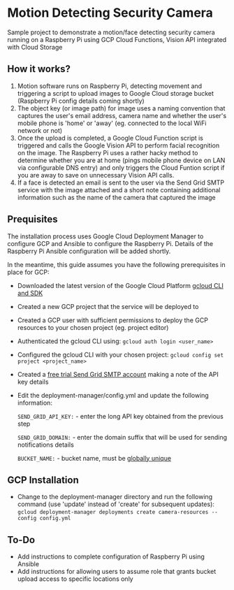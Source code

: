 # Motion Detecting Security Camera

Sample project to demonstrate a motion/face detecting security camera running on a Raspberry Pi using  GCP Cloud Functions, Vision API integrated with Cloud Storage

## How it works?

1. Motion software runs on Raspberry Pi, detecting  movement and triggering a script to upload images to Google Cloud storage bucket (Raspberry Pi config details coming shortly)
2. The object key (or image path) for image uses a naming convention that captures the user's email address, camera name and whether the user's mobile phone is 'home' or 'away' (eg. connected to the local WiFi network or not)
3. Once the upload is completed, a Google Cloud Function script is triggered and calls the Google Vision API to perform facial recognition on the image. The Raspberry Pi uses a rather hacky method to determine whether you are at home (pings mobile phone device on LAN via configurable DNS entry) and only triggers the Cloud Funtion script if you are away to save on unnecessary Vision API calls.
4. If a face is detected an email is sent to the user via the Send Grid SMTP service with the image attached and a short note containing additional information such as the name of the camera that captured the image

## Prequisites

The installation process uses Google Cloud Deployment Manager to configure GCP and Ansible to configure the Raspberry Pi. Details of the Raspberry Pi Ansible configuration will be added shortly. 

In the meantime, this guide assumes you have the following prerequisites in place for GCP:

* Downloaded the latest version of the Google Cloud Platform [gcloud CLI and SDK](https://cloud.google.com/sdk/)
* Created a new GCP project that the service will be deployed to
* Created a GCP user with sufficient permissions to deploy the GCP resources to your chosen project (eg. project editor)
* Authenticated the gcloud CLI using: `gcloud auth login <user_name>`
* Configured the gcloud CLI with your chosen project: `gcloud config set project <project_name>`
* Created a [free trial Send Grid SMTP account](https://signup.sendgrid.com) making a note of the API key details
* Edit the deployment-manager/config.yml and update the following information:

   `SEND_GRID_API_KEY:` - enter the long API key obtained from the previous step

   `SEND_GRID_DOMAIN:` - enter the domain suffix that will be used for sending notifications details

   `BUCKET_NAME:` - bucket name, must be [globally unique](https://cloud.google.com/storage/docs/naming)

## GCP Installation

* Change to the deployment-manager directory and run the following command (use 'update' instead of 'create' for subsequent updates):
`gcloud deployment-manager deployments create camera-resources --config config.yml`

## To-Do

* Add instructions to complete configuration of Raspberry Pi using Ansible
* Add instructions for allowing users to assume role that grants bucket upload access to specific locations only
